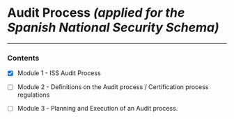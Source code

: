 # Audit Process *(applied for the Spanish National Security Schema)*
***
### Contents

  - [x] Module 1 - ISS Audit Process
  - [ ] Module 2 - Definitions on the Audit process / Certification process regulations
  - [ ] Module 3 - Planning and Execution of an Audit process.




